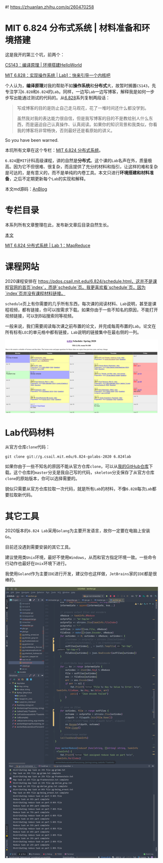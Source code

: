 #! https://zhuanlan.zhihu.com/p/260470258

# MIT 6.824 分布式系统 | 材料准备和环境搭建

这是我开的第三个坑，前两个：

[CS143：编译原理 | 环境搭建HelloWorld](https://zhuanlan.zhihu.com/p/226190284)

[MIT 6.828：实现操作系统 | Lab1：快来引导一个内核吧](https://zhuanlan.zhihu.com/p/166413604)

个人认为，**编译原理**对我的帮助不如**操作系统**和**分布式**大，故暂时搁置`CS143`，先专注学习`6.828`和`6.824`的`Lab`。同样，一边写`Lab`一边写博客，解释我是如何一步步写出能通过测试的代码的。从[6.828](https://zhuanlan.zhihu.com/p/166413604)系列复制两段话：

>   写成博客的目的是防止自己走马观花，花了一堆时间还什么都没学到。
>
>   虽然我对我的表达能力很自信，但是我写博客的目的不是教给别人什么东西，而是逼迫自己认真操作、认真阅读。如果你的知识背景和我类似，你看我的博客将非常畅快，否则最好还是看原始的讲义。

So you have been warned.

本坑所有文章在这个专栏：[MIT 6.824 分布式系统](https://github.com/Anarion-zuo/AnBlogs/blob/master/6.828/lab1.md)。

`6.824`是`MIT`计科高级课程，讲的自然是**分布式**。这个课的`Lab`名声在外，质量极高。因为它不但很难、很复杂，而且提供了充分的材料和指引，让这样的难和复杂是可达的，是有意义的，而不是单纯的内卷工具。本文只进行**环境搭建和材料准备**，之后不定期更新每个`Lab`的实现和解释。

本文md源码：[AnBlog](https://github.com/Anarion-zuo/AnBlogs/blob/master/6.824/lab0-intro.md)

# 专栏目录

本系列所有文章整理在此，发布新文章后目录自然生长。

[本文](https://zhuanlan.zhihu.com/p/260470258)

[MIT 6.824 分布式系统 | Lab 1：MapReduce](https://zhuanlan.zhihu.com/p/260752052)

# 课程网站

2020课程安排在 https://pdos.csail.mit.edu/6.824/schedule.html，这并不是课程官网的首页`index`，而是`schedule`页。我更喜欢看`schedule`页，因为`index`页并没有课程材料链接。

`schedule`页上有你需要的几乎所有东西，每次课的阅读材料、`Lab`说明，甚至是课程视频，都有链接，你可以按需求下载。如果你由于一些不知名的原因，不能打开视频链接，可以到B站搜索同等视频。

一般来说，我们需要阅读每次课之前布置的论文，并完成每周布置的`Lab`。论文在所有标有`LEC`的单元格中都有链接，`Lab`说明的链接集中在最右侧的一列。

![schedule页](lab0-intro.assets/image-20200929174224863.png)

# Lab代码材料

从官方仓库`clone`代码：

```shell
git clone git://g.csail.mit.edu/6.824-golabs-2020 6.824lab
```

如果你由于一些不知名的原因不能从官方仓库`clone`，可以从[我的GitHub仓库](https://github.com/Anarion-zuo/MIT-6.824)下载。这个仓库的`master`分支是我自己写的代码，`skeleton`分支保存了从官方仓库`clone`的原始版本，你可以选择需要的。

貌似只需要从官方仓库拉取一次代码，就是所有`Lab`的材料，不像`6.828`每次`Lab`都要拉取新代码。

# 其它工具

2020版本的`6.824 Lab`采用`Golang`为主要开发语言，故你一定要在电脑上安装`Go`。

目前还没遇到需要安装的其它工具。

建议使用类`Unix`环境，最好不使用`Windows`，从而和官方指定环境一致。一些命令行动作也最好在`Unix`环境下进行。

我使用`Goland`作为主要`IDE`进行开发，建议你也这样做，`JetBrains`家的`IDE`都是很棒的。

![Goland](lab0-intro.assets/image-20200929175714852.png)